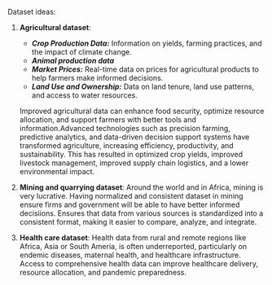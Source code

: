 Dataset ideas:
1. **Agricultural dataset**:
	- ***Crop Production Data:*** Information on yields, farming practices, and the impact of climate change.
 	- ***Animal production data***
  	- ***Market Prices:*** Real-time data on prices for agricultural products to help farmers make informed decisions.
   -  ***Land Use and Ownership:*** Data on land tenure, land use patterns, and access to water resources.

	Improved agricultural data can enhance food security, optimize resource allocation, and support farmers with better 		tools and information.Advanced technologies such as precision farming, predictive analytics, and data-driven decision
	support systems have transformed agriculture, increasing efficiency, productivity, and sustainability. This has
	resulted in optimized crop yields, improved livestock management, improved supply chain logistics, and a lower			environmental impact.

3. **Mining and quarrying dataset**: Around the world and in Africa, mining is very lucrative. Having normalized and consistent dataset in mining ensure firms and government will be able to have better informed decisiions. Ensures that data from various sources is standardized into a consistent format, making it easier to compare, analyze, and integrate.

4. **Health care dataset**: Health data from rural and remote regions like Africa, Asia or South Ameria, is often underreported, particularly on endemic diseases, maternal health, and healthcare infrastructure. Access to comprehensive health data can improve healthcare delivery, resource allocation, and pandemic preparedness.
